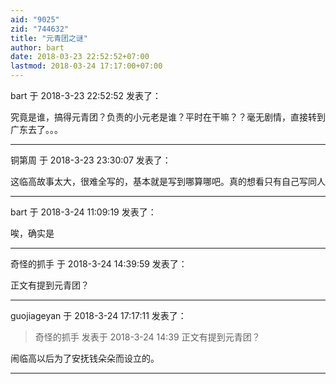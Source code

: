 ```yaml
---
aid: "9025"
zid: "744632"
title: "元青团之谜"
author: bart
date: 2018-03-23 22:52:52+07:00
lastmod: 2018-03-24 17:17:00+07:00
---
```


bart 于 2018-3-23 22:52:52 发表了：

究竟是谁，搞得元青团？负责的小元老是谁？平时在干嘛？？毫无剧情，直接转到广东去了。。。

---

铜第周 于 2018-3-23 23:30:07 发表了：

这临高故事太大，很难全写的，基本就是写到哪算哪吧。真的想看只有自己写同人

---

bart 于 2018-3-24 11:09:19 发表了：

唉，确实是

---

奇怪的抓手 于 2018-3-24 14:39:59 发表了：

正文有提到元青团？

---

guojiageyan 于 2018-3-24 17:17:11 发表了：

> 奇怪的抓手 发表于 2018-3-24 14:39 正文有提到元青团？

闹临高以后为了安抚钱朵朵而设立的。

---
